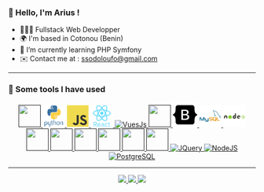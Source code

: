 ### 👋 Hello, I'm Arius !

* 👨🏻‍💻 Fullstack Web Developper
* 🌍 I'm based in Cotonou (Benin)
* 🌱 I’m currently learning PHP Symfony
* ✉️ Contact me at : [ssodoloufo@gmail.com](mailto:ssodoloufo@gmail.com)

---

### 🚀 Some tools I have used
    
<p align="center">
  <a href="" target="_blank" rel="noreferrer">
    <img src="https://cdn.jsdelivr.net/gh/devicons/devicon/icons/vscode/vscode-original.svg" width="45" height="45" alt="" />
  </a>
  <a href="" target="_blank" rel="noreferrer">
    <img src="https://raw.githubusercontent.com/devicons/devicon/master/icons/python/python-original-wordmark.svg" width="45" height="45" alt="" />
  </a>
  <a href="" target="_blank" rel="noreferrer">
    <img src="https://raw.githubusercontent.com/devicons/devicon/master/icons/javascript/javascript-original.svg" width="45" height="45" alt="" />
  </a>
  <a href="" target="_blank" rel="noreferrer">
    <img src="https://raw.githubusercontent.com/devicons/devicon/master/icons/react/react-original-wordmark.svg" width="45" height="45" alt="" />
  </a>
  <a href="https://vuejs.org/" target="_blank" rel="noreferrer">
    <img src="https://cdn.jsdelivr.net/gh/devicons/devicon/icons/vuejs/vuejs-original-wordmark.svg" width="45" height="45" alt="VuesJs" />
  </a>
  <a href="" target="_blank" rel="noreferrer">
    <img src="https://cdn.jsdelivr.net/gh/devicons/devicon/icons/html5/html5-original.svg" width="45" height="45" alt="" />
  </a>
  <a href="" target="_blank" rel="noreferrer">
    <img src="https://raw.githubusercontent.com/devicons/devicon/master/icons/bootstrap/bootstrap-plain.svg" width="50" height="50" alt="" />
  </a>
  <a href="https://www.mysql.com/" target="_blank" rel="noreferrer">
    <img src="https://raw.githubusercontent.com/devicons/devicon/master/icons/mysql/mysql-original-wordmark.svg" width="45" height="45" alt="" />
  </a>
  <a href="" target="_blank" rel="noreferrer">
    <img src="https://raw.githubusercontent.com/devicons/devicon/master/icons/nodejs/nodejs-original-wordmark.svg" width="45" height="45" alt="" />
  </a>
  <a href="" target="_blank" rel="noreferrer">
    <img src="https://cdn.jsdelivr.net/gh/devicons/devicon/icons/php/php-original.svg" width="45" height="45" alt="" />
  </a>
  <a href="" target="_blank" rel="noreferrer">
    <img src="https://cdn.jsdelivr.net/gh/devicons/devicon/icons/laravel/laravel-plain-wordmark.svg" width="45" height="45" alt="" />
  </a>
  <a href="" target="_blank" rel="noreferrer">
    <img src="https://cdn.jsdelivr.net/gh/devicons/devicon/icons/flutter/flutter-original.svg" width="45" height="45" alt="" />
  </a>
  <a href="" target="_blank" rel="noreferrer">
    <img src="https://cdn.jsdelivr.net/gh/devicons/devicon/icons/git/git-original.svg" width="45" height="45" alt="" />
  </a>
  <a href="" target="_blank" rel="noreferrer">
    <img src="https://cdn.jsdelivr.net/gh/devicons/devicon/icons/bash/bash-original.svg" width="45" height="45" alt="" />
  </a>
  <a href="" target="_blank" rel="noreferrer">
    <img src="https://cdn.jsdelivr.net/gh/devicons/devicon/icons/figma/figma-original.svg" width="45" height="45" alt="" />
  </a>
  <a href="https://jquery.com/" target="_blank" rel="noreferrer">
    <img src="https://raw.githubusercontent.com/danielcranney/readme-generator/main/public/icons/skills/jquery-colored.svg" width="45" height="45" alt="JQuery" />
  </a>
  <a href="https://nodejs.org/en/" target="_blank" rel="noreferrer">
    <img src="https://raw.githubusercontent.com/danielcranney/readme-generator/main/public/icons/skills/nodejs-colored.svg" width="45" height="45" alt="NodeJS" />
  </a>
  <a href="https://www.postgresql.org/" target="_blank" rel="noreferrer">
    <img src="https://raw.githubusercontent.com/danielcranney/readme-generator/main/public/icons/skills/postgresql-colored.svg" width="45" height="45" alt="PostgreSQL" />
  </a>
</p>

---

<!-- ### Support Me -->

<p align="center">
  <a href="https://www.linkedin.com/in/ssodoloufo/">
    <img height="50" src="https://user-images.githubusercontent.com/46517096/166973395-19676cd8-f8ec-4abf-83ff-da8243505b82.png"/>
  </a>
  <a href="https://dev.to/ssodoloufo">
    <img height="50" src="https://user-images.githubusercontent.com/46517096/166974096-7aeecad4-483e-4c85-983f-f4b37b3f794e.png"/>
  </a>
  <a href="https://twitter.com/ssodoloufo">
    <img height="50" src="https://user-images.githubusercontent.com/46517096/166974271-91dfa250-d70b-4cb9-8707-f1bda1b708c3.png"/>
  </a>
</p>


